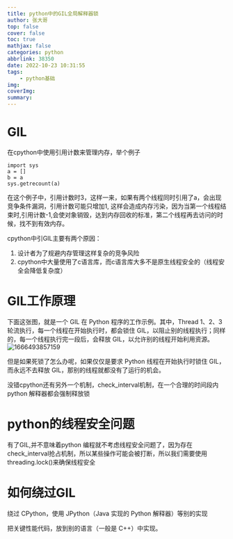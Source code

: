 ```yaml
---
title: python中的GIL全局解释器锁
author: 张大哥
top: false
cover: false
toc: true
mathjax: false
categories: python
abbrlink: 38350
date: 2022-10-23 10:31:55
tags:
	- python基础
img:
coverImg:
summary:
---
```


# GIL



在cpython中使用引用计数来管理内存，举个例子

```
import sys
a = []
b = a
sys.getrecount(a)
```

在这个例子中，引用计数时3，这样一来，如果有两个线程同时引用了a，会出现竞争条件漏洞，引用计数可能只增加1, 这样会造成内存污染，因为当第一个线程结束时,引用计数-1,会使对象销毁，达到内存回收的标准，第二个线程再去访问的时候，找不到有效内存。

cpython中引GIL主要有两个原因：

1. 设计者为了规避内存管理这样复杂的竞争风险
2. cpython中大量使用了c语言库，而c语言库大多不是原生线程安全的（线程安全会降低复杂度）

# GIL工作原理



 下面这张图，就是一个 GIL 在 Python 程序的工作示例。其中，Thread 1、2、3 轮流执行，每一个线程在开始执行时，都会锁住 GIL，以阻止别的线程执行；同样的，每一个线程执行完一段后，会释放 GIL，以允许别的线程开始利用资源。 ![1666493857159](https://zhangtq-blog.oss-cn-hangzhou.aliyuncs.com/content_picture/1666493857159.png)





但是如果死锁了怎么办呢，如果仅仅是要求 Python 线程在开始执行时锁住 GIL，而永远不去释放 GIL，那别的线程就都没有了运行的机会。 

没错cpython还有另外一个机制，check_interval机制，在一个合理的时间段内python 解释器都会强制释放锁

# python的线程安全问题

有了GIL,并不意味着python 编程就不考虑线程安全问题了，因为存在check_interval抢占机制，所以某些操作可能会被打断，所以我们需要使用threading.lock()来确保线程安全

# 如何绕过GIL



绕过 CPython，使用 JPython（Java 实现的 Python 解释器）等别的实现 

把关键性能代码，放到别的语言（一般是 C++）中实现。